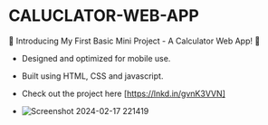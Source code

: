 # CALUCLATOR-WEB-APP

🚀 Introducing My First Basic Mini Project - A Calculator Web App! 🚀

* Designed and optimized for mobile use.
* Built using HTML, CSS and javascript.
* Check out the project here [https://lnkd.in/gvnK3VVN]

* ![Screenshot 2024-02-17 221419](https://github.com/IndianIrfan/CALUCLATOR-WEB-APP/assets/143101267/c70f5964-5501-4eba-a122-2152c591e9ca)

